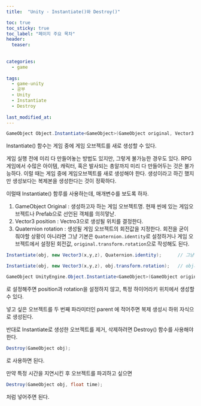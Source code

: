 ```yaml
---
title:  "Unity - Instantiate()와 Destroy()"

toc: true
toc_sticky: true
toc_label: "페이지 주요 목차"
header:
  teaser: 
  
  
categories:
  - game
  
tags:
  - game-unity
  - 공부
  - Unity
  - Instantiate
  - Destroy
  
last_modified_at: 
---
```


```C#
GameObject Object.Instantiate<GameObject>(GameObject original, Vector3 position, Quaternion rotation)
```

Instantiate() 함수는 게임 중에 게임 오브젝트를 새로 생성할 수 있다.

게임 실행 전에 미리 다 만들어놓는 방법도 있지만, 그렇게 불가능한 경우도 있다. RPG 게임에서 수많은 아이템, 캐릭터,
혹은 발사되는 총알까지 미리 다 만들어두는 것은 불가능하다. 이럴 때는 게임 중에 게임오브젝트를 새로 생성해야 한다.
생성이라고 하긴 했지만 생성보다는 복제본을 생성한다는 것이 정확하다.

이럴때 Instantiate() 함루를 사용하는데, 매개변수를 보도록 하자.

1. GameObject Original : 생성하고자 하는 게임 오브젝트명. 현재 씬에 있는 게임오브젝트나 Prefab으로 선언된 객체를 의히맣낟.
2. Vector3 position : Vectro3으로 생성될 위치를 결정한다.
3. Quaternion rotation : 생성될 게임 오브젝트의 회전값을 지정한다. 회전을 굳이 줘야할 상황이 아니라면 그냥 기본은 
`Quaternion.identity`로 설정하거나 게임 오브젝트에서 설정된 회전값, `original.transform.rotation`으로 작성해도 된다.

```C#
Instantiate(obj, new Vector3(x,y,z), Quaternion.identity);      // 그냥 회전없음.

Instantiate(obj, new Vector3(x,y,z), obj.transform.rotation);   // obj의 회전값.
```

```C#
GameObject UnityEngine.Object.Instantiate<GameObject>(GameObject original, Transform parent)
```
로 설정해주면 position과 rotation을 설정하지 않고, 특정 하이어라키 위치에서 생성할 수 있다.

넣고 싶은 오브젝트를 두 번째 파라미터인 parent 에 적어주면 복제 생성시 하위 자식으로 생성된다.

반대로 Instantiate로 생성한 오브젝트를 제거, 삭제하려면 Destroy() 함수를 사용해야 한다.

```C#
Destroy(GameObject obj);
```

로 사용하면 된다.

만약 특정 시간을 지연시킨 후 오브젝트를 파괴하고 싶으면

```C#
Destroy(GameObject obj, float time);
```

처럼 넣어주면 된다.

